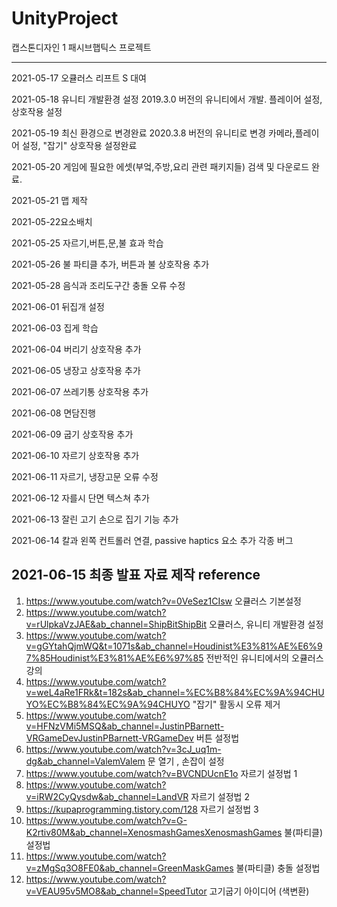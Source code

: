 # UnityProject
캡스톤디자인 1 패시브햅틱스 프로젝트 

-------------
2021-05-17
오큘러스 리프트 S 대여

2021-05-18
유니티 개발환경 설정
2019.3.0 버전의 유니티에서 개발.
플레이어 설정, 상호작용 설정

2021-05-19
최신 환경으로 변경완료
2020.3.8 버전의 유니티로 변경
카메라,플레이어 설정, "잡기" 상호작용 설정완료


2021-05-20
게임에 필요한 에셋(부엌,주방,요리 관련 패키지들) 검색 및 다운로드 완료.

2021-05-21 맵 제작

2021-05-22요소배치

2021-05-25
자르기,버튼,문,불 효과 학습

2021-05-26 
불 파티클 추가, 버튼과 불 상호작용 추가

2021-05-28
음식과 조리도구간 충돌 오류 수정

2021-06-01
뒤집개 설정

2021-06-03
집게 학습


2021-06-04
버리기 상호작용 추가

2021-06-05
냉장고 상호작용 추가

2021-06-07 
쓰레기통 상호작용 추가

2021-06-08
면담진행

2021-06-09
굽기 상호작용 추가

2021-06-10
자르기 상호작용 추가

2021-06-11
자르기, 냉장고문 오류 수정

2021-06-12
자를시 단면 텍스쳐 추가

2021-06-13
잘린 고기 손으로 집기 기능 추가

2021-06-14
칼과 왼쪽 컨트롤러 연결, passive haptics 요소 추가 각종 버그 

2021-06-15
최종 발표 자료 제작
reference
----------
1. https://www.youtube.com/watch?v=0VeSez1CIsw 오큘러스 기본설정
2. https://www.youtube.com/watch?v=rUlpkaVzJAE&ab_channel=ShipBitShipBit 오큘러스, 유니티 개발환경 설정
3. https://www.youtube.com/watch?v=gGYtahQjmWQ&t=1071s&ab_channel=Houdinist%E3%81%AE%E6%97%85Houdinist%E3%81%AE%E6%97%85 전반적인 유니티에서의 오큘러스 강의
4. https://www.youtube.com/watch?v=weL4aRe1FRk&t=182s&ab_channel=%EC%B8%84%EC%9A%94CHUYO%EC%B8%84%EC%9A%94CHUYO "잡기" 활동시 오류 제거
5. https://www.youtube.com/watch?v=HFNzVMi5MSQ&ab_channel=JustinPBarnett-VRGameDevJustinPBarnett-VRGameDev  버튼 설정법
6. https://www.youtube.com/watch?v=3cJ_uq1m-dg&ab_channel=ValemValem 문 열기 , 손잡이 설정
7. https://www.youtube.com/watch?v=BVCNDUcnE1o 자르기 설정법 1
8. https://www.youtube.com/watch?v=iRW2CyQysdw&ab_channel=LandVR 자르기 설정법 2
9. https://kupaprogramming.tistory.com/128   자르기 설정법 3 
10. https://www.youtube.com/watch?v=G-K2rtiv80M&ab_channel=XenosmashGamesXenosmashGames 불(파티클) 설정법
11. https://www.youtube.com/watch?v=zMgSq3O8FE0&ab_channel=GreenMaskGames 불(파티클) 충돌 설정법
12. https://www.youtube.com/watch?v=VEAU95v5MO8&ab_channel=SpeedTutor 고기굽기 아이디어 (색변환)
